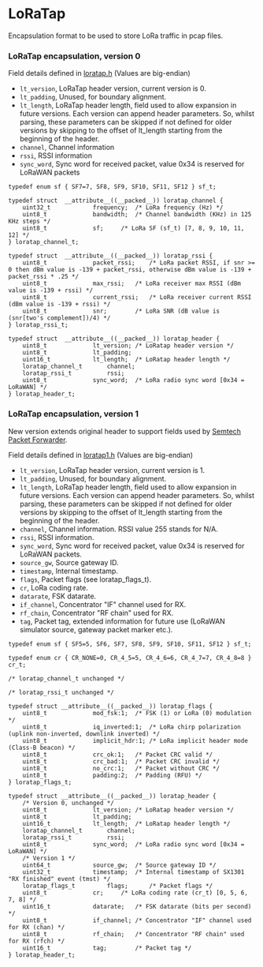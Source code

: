 # LoRaTap

Encapsulation format to be used to store LoRa traffic in pcap files.
	
### LoRaTap encapsulation, version 0

Field details defined in [loratap.h](loratap.h) (Values are big-endian)

* `lt_version`, LoRaTap header version, current version is 0.
* `lt_padding`, Unused, for boundary alignment.
* `lt_length`, LoRaTap header length, field used to allow expansion in future versions. Each version can append header parameters. So, whilst parsing, these parameters can be skipped if not defined for older versions by skipping to the offset of lt_length starting from the beginning of the header.
* `channel`, Channel information
* `rssi`, RSSI information
* `sync_word`, Sync word for received packet, value 0x34 is reserved for LoRaWAN packets

```
typedef enum sf { SF7=7, SF8, SF9, SF10, SF11, SF12 } sf_t;

typedef struct  __attribute__((__packed__)) loratap_channel {
	uint32_t			frequency;	/* LoRa frequency (Hz) */
	uint8_t				bandwidth;	/* Channel bandwidth (KHz) in 125 KHz steps */
	uint8_t				sf;		/* LoRa SF (sf_t) [7, 8, 9, 10, 11, 12] */
} loratap_channel_t;

typedef struct  __attribute__((__packed__)) loratap_rssi {
	uint8_t				packet_rssi;	/* LoRa packet RSSI, if snr >= 0 then dBm value is -139 + packet_rssi, otherwise dBm value is -139 + packet_rssi * .25 */
	uint8_t				max_rssi;	/* LoRa receiver max RSSI (dBm value is -139 + rssi) */
	uint8_t				current_rssi;	/* LoRa receiver current RSSI (dBm value is -139 + rssi) */
	uint8_t				snr;		/* LoRa SNR (dB value is (snr[two's complement])/4) */
} loratap_rssi_t;

typedef struct  __attribute__((__packed__)) loratap_header {
	uint8_t				lt_version;	/* LoRatap header version */
	uint8_t				lt_padding;
	uint16_t			lt_length;	/* LoRatap header length */
	loratap_channel_t		channel;
	loratap_rssi_t			rssi;
	uint8_t				sync_word;	/* LoRa radio sync word [0x34 = LoRaWAN] */
} loratap_header_t;
```

### LoRaTap encapsulation, version 1

New version extends original header to support fields used by [Semtech Packet Forwarder](https://github.com/Lora-net/packet_forwarder).

Field details defined in [loratap1.h](loratap1.h) (Values are big-endian)
* `lt_version`, LoRaTap header version, current version is 1.
* `lt_padding`, Unused, for boundary alignment.
* `lt_length`, LoRaTap header length, field used to allow expansion in future versions. Each version can append header parameters. So, whilst parsing, these parameters can be skipped if not defined for older versions by skipping to the offset of lt_length starting from the beginning of the header.
* `channel`, Channel information. RSSI value 255 stands for N/A.
* `rssi`, RSSI information.
* `sync_word`, Sync word for received packet, value 0x34 is reserved for LoRaWAN packets.
* `source_gw`, Source gateway ID.
* `timestamp`, Internal timestamp.
* `flags`, Packet flags (see loratap_flags_t).
* `cr`, LoRa coding rate.
* `datarate`, FSK datarate.
* `if_channel`, Concentrator "IF" channel used for RX.
* `rf_chain`, Concentrator "RF chain" used for RX.
* `tag`, Packet tag, extended information for future use (LoRaWAN simulator source, gateway packet marker etc.).

```
typedef enum sf { SF5=5, SF6, SF7, SF8, SF9, SF10, SF11, SF12 } sf_t;

typedef enum cr { CR_NONE=0, CR_4_5=5, CR_4_6=6, CR_4_7=7, CR_4_8=8 } cr_t;

/* loratap_channel_t unchanged */

/* loratap_rssi_t unchanged */

typedef struct __attribute__((__packed__)) loratap_flags {
	uint8_t				mod_fsk:1;	/* FSK (1) or LoRa (0) modulation */
	uint8_t				iq_inverted:1;	/* LoRa chirp polarization (uplink non-inverted, downlink inverted) */
	uint8_t				implicit_hdr:1;	/* LoRa implicit header mode (Class-B beacon) */
	uint8_t				crc_ok:1;	/* Packet CRC valid */
	uint8_t				crc_bad:1;	/* Packet CRC invalid */
	uint8_t				no_crc:1;	/* Packet without CRC */
	uint8_t				padding:2;	/* Padding (RFU) */
} loratap_flags_t;

typedef struct __attribute__((__packed__)) loratap_header {
	/* Version 0, unchanged */
	uint8_t				lt_version;	/* LoRatap header version */
	uint8_t				lt_padding;
	uint16_t			lt_length;	/* LoRatap header length */
	loratap_channel_t		channel;
	loratap_rssi_t			rssi;
	uint8_t				sync_word;	/* LoRa radio sync word [0x34 = LoRaWAN] */
	/* Version 1 */
	uint64_t			source_gw;	/* Source gateway ID */
	uint32_t			timestamp;	/* Internal timestamp of SX1301 "RX finished" event (tmst) */
	loratap_flags_t			flags;		/* Packet flags */
	uint8_t				cr;		/* LoRa coding rate (cr_t) [0, 5, 6, 7, 8] */
	uint16_t			datarate;	/* FSK datarate (bits per second) */
	uint8_t				if_channel;	/* Concentrator "IF" channel used for RX (chan) */
	uint8_t				rf_chain;	/* Concentrator "RF chain" used for RX (rfch) */
	uint16_t			tag;		/* Packet tag */
} loratap_header_t;
```
